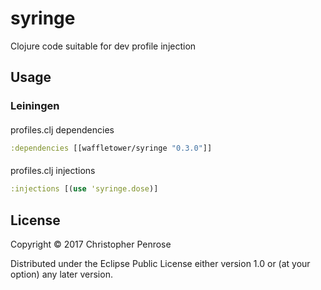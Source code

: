 # syringe

Clojure code suitable for dev profile injection

## Usage

### Leiningen

####
profiles.clj dependencies
```clojure
:dependencies [[waffletower/syringe "0.3.0"]]
```

####
profiles.clj injections
```clojure
:injections [(use 'syringe.dose)]
```

## License

Copyright © 2017 Christopher Penrose

Distributed under the Eclipse Public License either version 1.0 or (at
your option) any later version.
